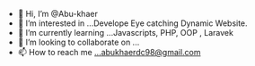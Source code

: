 - 👋 Hi, I’m @Abu-khaer
- 👀 I’m interested in ...Develope Eye catching Dynamic Website.
- 🌱 I’m currently learning ...Javascripts, PHP, OOP , Laravek
- 💞️ I’m looking to collaborate on ...
- 📫 How to reach me ...abukhaerdc98@gmail.com

<!---
Abu-khaer/Abu-khaer is a ✨ special ✨ repository because its `README.md` (this file) appears on your GitHub profile.
You can click the Preview link to take a look at your changes.
--->
